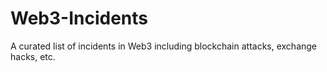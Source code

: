# Web3-Incidents
A curated list of incidents in Web3 including blockchain attacks, exchange hacks, etc.
